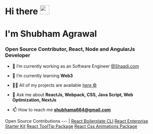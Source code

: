 <h1 align="left">Hi there <img src="https://emojis.slackmojis.com/emojis/images/1536351075/4594/blob-wave.gif?1536351075" width="30"/> </h1>
<h1 align="left">I'm Shubham Agrawal</h1>
<h3 align="left">Open Source Contributor, React, Node and AngularJs Developer</h3>

- 🔭 I’m currently working as an Software Engineer [@Shaadi.com](https://github.com/shaaditech)

- 🌱 I’m currently learning **Web3**

- 👨‍💻 All of my projects are available [here ©](https://shubhamsweb.netlify.app/)

- 💬 Ask me about **ReactJs, Webpack, CSS, Java Script, Web Optimization, NextJs**

- 📫 How to reach me **shubhama664@gmail.com**


Open Source Contributions 
--- | 
[React Boilerplate CLI](https://www.npmjs.com/package/awesome-boilerplates)
[React Enterprise Starter Kit](https://github.com/anandgupta193/react-enterprise-starter-kit) 
[React ToolTip Package](https://github.com/shubhamsWEB/Tooltip-Package) 
[React Css Animations Package](https://github.com/shubhamsWEB/CSS-Animation--Package)
